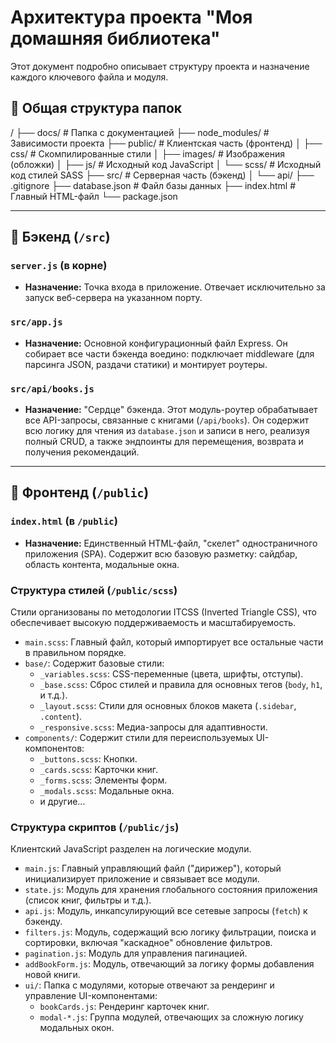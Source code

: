 # Архитектура проекта "Моя домашняя библиотека"

Этот документ подробно описывает структуру проекта и назначение каждого ключевого файла и модуля.

## 📁 Общая структура папок

/
├── docs/ # Папка с документацией
├── node_modules/ # Зависимости проекта
├── public/ # Клиентская часть (фронтенд)
│ ├── css/ # Скомпилированные стили
│ ├── images/ # Изображения (обложки)
│ ├── js/ # Исходный код JavaScript
│ └── scss/ # Исходный код стилей SASS
├── src/ # Серверная часть (бэкенд)
│ └── api/
├── .gitignore
├── database.json # Файл базы данных
├── index.html # Главный HTML-файл
└── package.json

---

## 🔧 Бэкенд (`/src`)

### `server.js` (в корне)

-   **Назначение:** Точка входа в приложение. Отвечает исключительно за запуск веб-сервера на указанном порту.

### `src/app.js`

-   **Назначение:** Основной конфигурационный файл Express. Он собирает все части бэкенда воедино: подключает middleware (для парсинга JSON, раздачи статики) и монтирует роутеры.

### `src/api/books.js`

-   **Назначение:** "Сердце" бэкенда. Этот модуль-роутер обрабатывает все API-запросы, связанные с книгами (`/api/books`). Он содержит всю логику для чтения из `database.json` и записи в него, реализуя полный CRUD, а также эндпоинты для перемещения, возврата и получения рекомендаций.

---

## 🎨 Фронтенд (`/public`)

### `index.html` (в `/public`)

-   **Назначение:** Единственный HTML-файл, "скелет" одностраничного приложения (SPA). Содержит всю базовую разметку: сайдбар, область контента, модальные окна.

### Структура стилей (`/public/scss`)

Стили организованы по методологии ITCSS (Inverted Triangle CSS), что обеспечивает высокую поддерживаемость и масштабируемость.

-   `main.scss`: Главный файл, который импортирует все остальные части в правильном порядке.
-   `base/`: Содержит базовые стили:
    -   `_variables.scss`: CSS-переменные (цвета, шрифты, отступы).
    -   `_base.scss`: Сброс стилей и правила для основных тегов (`body`, `h1`, и т.д.).
    -   `_layout.scss`: Стили для основных блоков макета (`.sidebar`, `.content`).
    -   `_responsive.scss`: Медиа-запросы для адаптивности.
-   `components/`: Содержит стили для переиспользуемых UI-компонентов:
    -   `_buttons.scss`: Кнопки.
    -   `_cards.scss`: Карточки книг.
    -   `_forms.scss`: Элементы форм.
    -   `_modals.scss`: Модальные окна.
    -   и другие...

### Структура скриптов (`/public/js`)

Клиентский JavaScript разделен на логические модули.

-   `main.js`: Главный управляющий файл ("дирижер"), который инициализирует приложение и связывает все модули.
-   `state.js`: Модуль для хранения глобального состояния приложения (список книг, фильтры и т.д.).
-   `api.js`: Модуль, инкапсулирующий все сетевые запросы (`fetch`) к бэкенду.
-   `filters.js`: Модуль, содержащий всю логику фильтрации, поиска и сортировки, включая "каскадное" обновление фильтров.
-   `pagination.js`: Модуль для управления пагинацией.
-   `addBookForm.js`: Модуль, отвечающий за логику формы добавления новой книги.
-   `ui/`: Папка с модулями, которые отвечают за рендеринг и управление UI-компонентами:
    -   `bookCards.js`: Рендеринг карточек книг.
    -   `modal-*.js`: Группа модулей, отвечающих за сложную логику модальных окон.
